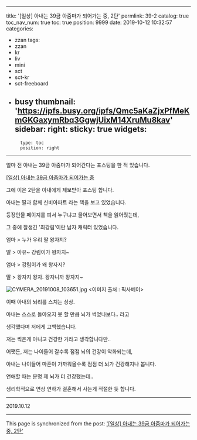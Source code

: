 
---
title: '[일상] 아내는 39금 아줌마가 되어가는 중, 2탄'
permlink: 39-2
catalog: true
toc_nav_num: true
toc: true
position: 9999
date: 2019-10-12 10:32:57
categories:
- zzan
tags:
- zzan
- kr
- liv
- mini
- sct
- sct-kr
- sct-freeboard
- busy
thumbnail: 'https://ipfs.busy.org/ipfs/Qmc5aKaZjxPfMeKmGKGaxymRbq3GgwjUixM14XruMu8kav'
sidebar:
    right:
        sticky: true
widgets:
    -
        type: toc
        position: right
---


얼마 전 아내는 39금 아줌마가 되어간다는 포스팅을 한 적 있습니다.

[[일상] 아내는 39금 아줌마가 되어가는 중](
https://steemit.com/actifit/@lucky2015/actifit-lucky2015-20190908t085852325z)

그에 이은 2탄을 아내에게 제보받아 포스팅 합니다.

아내는 딸과 함께 신비아파트 라는 책을 보고 있었습니다.

등장인물 페이지를 펴서 누구냐고 물어보면서 책을 읽어줬는데,

그 중에 잘생긴 '최강림'이란 남자 캐릭터 있었습니다.

엄마 > 누가 우리 딸 왕자지?

딸 > 아유~ 강림이가 왕자지~

엄마 > 강림이가 왜 왕자지?

딸 > 왕자지 왕자. 왕자니까 왕자지~

![CYMERA_20191008_103651.jpg](https://ipfs.busy.org/ipfs/Qmc5aKaZjxPfMeKmGKGaxymRbq3GgwjUixM14XruMu8kav)
<이미지 출처 : 픽사베이>

이때 아내의 뇌리를 스치는 상상.

아내는 스스로 돌아오지 못 할 만큼 뇌가 썩었나보다.. 라고 

생각했다며 저에게 고백했습니다.

저는 썩은게 아니고 건강한 거라고 생각합니다만..

어쨋든, 저는 나이들어 갈수록 점점 뇌의 건강이 악화되는데,

아내는 나이들어 마흔이 가까워올수록 점점 더 뇌가 건강해지나 봅니다.

연애할 때는 분명 제 뇌가 더 건강했는데..

생리학적으로 연상 연하가 결혼해서 사는게 적절한 듯 합니다.


***

2019.10.12

- - -

This page is synchronized from the post: ['[일상] 아내는 39금 아줌마가 되어가는 중, 2탄'](https://steemit.com/@lucky2015/39-2)

